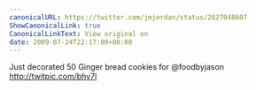 ```yaml
---
canonicalURL: https://twitter.com/jmjordan/status/2827048607
ShowCanonicalLink: true
CanonicalLinkText: View original on
date: 2009-07-24T22:17:00+00:00
---
```

Just decorated 50 Ginger bread cookies for @foodbyjason  http://twitpic.com/bhv7l